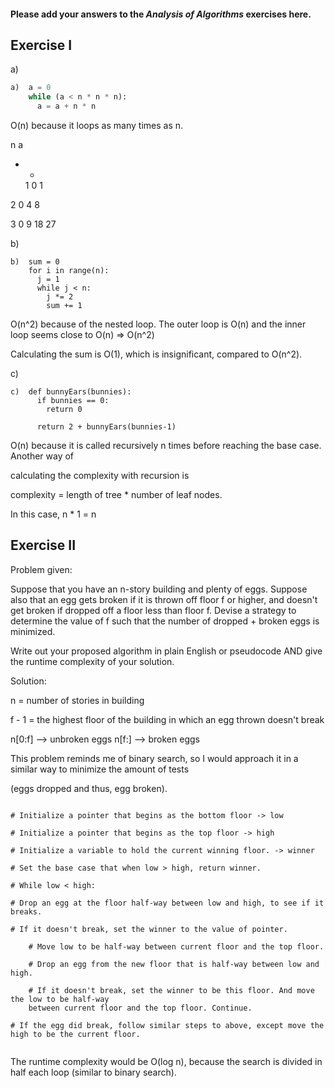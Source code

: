 #### Please add your answers to the **_Analysis of Algorithms_** exercises here.

## Exercise I

a)

```python
a)  a = 0
    while (a < n * n * n):
      a = a + n * n
```

O(n) because it loops as many times as n.

n a

- -
  1 0
  1

2 0
4
8

3 0
9
18
27

b)

```
b)  sum = 0
    for i in range(n):
      j = 1
      while j < n:
        j *= 2
        sum += 1
```

O(n^2) because of the nested loop. The outer loop is O(n) and the inner loop seems close to O(n) => O(n^2)

Calculating the sum is O(1), which is insignificant, compared to O(n^2).

c)

```
c)  def bunnyEars(bunnies):
      if bunnies == 0:
        return 0

      return 2 + bunnyEars(bunnies-1)
```

O(n) because it is called recursively n times before reaching the base case. Another way of

calculating the complexity with recursion is

complexity = length of tree \* number of leaf nodes.

In this case, n \* 1 = n

## Exercise II

Problem given:

Suppose that you have an n-story building and plenty of eggs. Suppose also that an egg gets broken if it is thrown off floor f or higher, and doesn't get broken if dropped off a floor less than floor f. Devise a strategy to determine the value of f such that the number of dropped + broken eggs is minimized.

Write out your proposed algorithm in plain English or pseudocode AND give the runtime complexity of your solution.

Solution:

n = number of stories in building

f - 1 = the highest floor of the building in which an egg thrown doesn't break

n[0:f] --> unbroken eggs
n[f:] --> broken eggs

This problem reminds me of binary search, so I would approach it in a similar way to minimize the amount of tests

(eggs dropped and thus, egg broken).

```

# Initialize a pointer that begins as the bottom floor -> low

# Initialize a pointer that begins as the top floor -> high

# Initialize a variable to hold the current winning floor. -> winner

# Set the base case that when low > high, return winner.

# While low < high:

# Drop an egg at the floor half-way between low and high, to see if it breaks.

# If it doesn't break, set the winner to the value of pointer.

    # Move low to be half-way between current floor and the top floor.

    # Drop an egg from the new floor that is half-way between low and high.

    # If it doesn't break, set the winner to be this floor. And move the low to be half-way
    between current floor and the top floor. Continue.

# If the egg did break, follow similar steps to above, except move the high to be the current floor.


```

The runtime complexity would be O(log n), because the search is divided in half each loop (similar to binary search).
